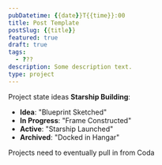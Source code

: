```yaml
---
pubDatetime: {{date}}T{{time}}:00
title: Post Template
postSlug: {{title}}
featured: true
draft: true
tags:
  - ???
description: Some description text.
type: project
---
```


Project state ideas
**Starship Building**:
- **Idea**: "Blueprint Sketched"
- **In Progress**: "Frame Constructed"
- **Active**: "Starship Launched"
- **Archived**: "Docked in Hangar"

Projects need to eventually pull in from Coda